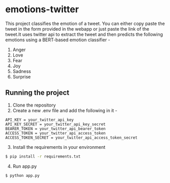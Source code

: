 # emotions-twitter
This project classifies the emotion of a tweet. You can either copy paste the tweet in the form provided in the webapp or just paste the link of the tweet.It uses twitter api to extract the tweet and then predicts the following emotions using a BERT-based emotion classifier - 
1. Anger 
2. Love 
3. Fear
4. Joy
5. Sadness
6. Surprise

## Running the project
1. Clone the repository
2. Create a new .env file and add the following in it - 
```
API_KEY = your_twitter_api_key
API_KEY_SECRET = your_twitter_api_key_secret
BEARER_TOKEN = your_twitter_api_bearer_token
ACCESS_TOKEN = your_twitter_api_access_token
ACCESS_TOKEN_SECRET = your_twitter_api_access_token_secret
```
3. Install the requirements in your environment
```bash
$ pip install -r requirements.txt
```
4. Run app.py
```bash
$ python app.py
```